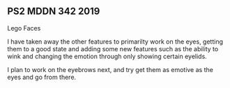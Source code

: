 ## PS2 MDDN 342 2019

Lego Faces

I have taken away the other features to primarilty work on the eyes, getting them to a good state and adding some new features such as the ability to wink and changing the emotion through only showing certain eyelids.

I plan to work on the eyebrows next, and try get them as emotive as the eyes and go from there.